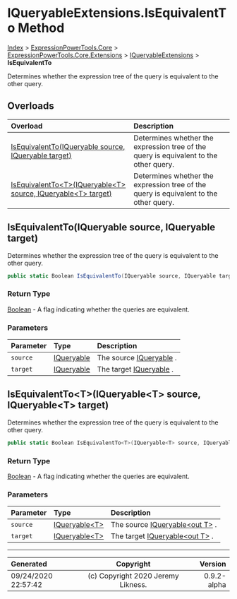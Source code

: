 ﻿# IQueryableExtensions.IsEquivalentTo Method

[Index](../index.md) > [ExpressionPowerTools.Core](ExpressionPowerTools.Core.a.md) > [ExpressionPowerTools.Core.Extensions](ExpressionPowerTools.Core.Extensions.n.md) > [IQueryableExtensions](ExpressionPowerTools.Core.Extensions.IQueryableExtensions.cs.md) > **IsEquivalentTo**

Determines whether the expression tree of the query is equivalent to the other query.

## Overloads

| Overload | Description |
| :-- | :-- |
| [IsEquivalentTo(IQueryable source, IQueryable target)](#isequivalenttoiqueryable-source-iqueryable-target) | Determines whether the expression tree of the query is equivalent to the other query. |
| [IsEquivalentTo&lt;T>(IQueryable&lt;T> source, IQueryable&lt;T> target)](#isequivalenttotiqueryablet-source-iqueryablet-target) | Determines whether the expression tree of the query is equivalent to the other query. |
## IsEquivalentTo(IQueryable source, IQueryable target)

Determines whether the expression tree of the query is equivalent to the other query.

```csharp
public static Boolean IsEquivalentTo(IQueryable source, IQueryable target)
```

### Return Type

 [Boolean](https://docs.microsoft.com/dotnet/api/system.boolean)  - A flag indicating whether the queries are equivalent.

### Parameters

| Parameter | Type | Description |
| :-- | :-- | :-- |
| `source` | [IQueryable](https://docs.microsoft.com/dotnet/api/system.linq.iqueryable) | The source [IQueryable](https://docs.microsoft.com/dotnet/api/system.linq.iqueryable) . |
| `target` | [IQueryable](https://docs.microsoft.com/dotnet/api/system.linq.iqueryable) | The target [IQueryable](https://docs.microsoft.com/dotnet/api/system.linq.iqueryable) . |


## IsEquivalentTo&lt;T>(IQueryable&lt;T> source, IQueryable&lt;T> target)

Determines whether the expression tree of the query is equivalent to the other query.

```csharp
public static Boolean IsEquivalentTo<T>(IQueryable<T> source, IQueryable<T> target)
```

### Return Type

 [Boolean](https://docs.microsoft.com/dotnet/api/system.boolean)  - A flag indicating whether the queries are equivalent.

### Parameters

| Parameter | Type | Description |
| :-- | :-- | :-- |
| `source` | [IQueryable&lt;T>](https://docs.microsoft.com/dotnet/api/system.linq.iqueryable-1) | The source [IQueryable&lt;out T>](https://docs.microsoft.com/dotnet/api/system.linq.iqueryable-1) . |
| `target` | [IQueryable&lt;T>](https://docs.microsoft.com/dotnet/api/system.linq.iqueryable-1) | The target [IQueryable&lt;out T>](https://docs.microsoft.com/dotnet/api/system.linq.iqueryable-1) . |



---

| Generated | Copyright | Version |
| :-- | :-: | --: |
| 09/24/2020 22:57:42 | (c) Copyright 2020 Jeremy Likness. | 0.9.2-alpha |

